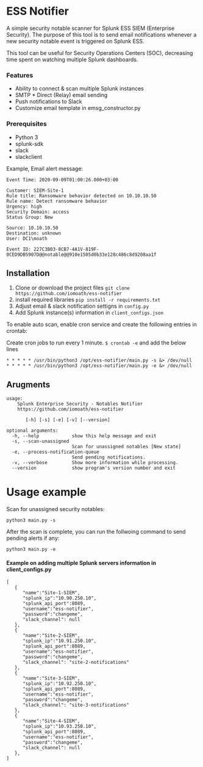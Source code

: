# ESS Notifier

A simple security notable scanner for Splunk ESS SIEM (Enterprise Security). The purpose of this tool is to send email notifications whenever a new security notable event is triggered on Splunk ESS.


This tool can be useful for Security Operations Centers (SOC), decreasing time spent on watching multiple Splunk dashboards.


### Features
* Ability to connect & scan multiple Splunk instances
* SMTP * Direct (Relay) email sending
* Push notifications to Slack
* Customize email template in emsg_constructor.py


### Prerequisites
* Python 3
* splunk-sdk
* slack
* slackclient



Example, Email alert message:

```
Event Time: 2020-09-09T01:00:26.000+03:00

Customer: SIEM-Site-1
Rule title: Ransomware behavior detected on 10.10.10.50
Rule name: Detect ransomware behavior
Urgency: high
Security Domain: access
Status Group: New

Source: 10.10.10.50
Destination: unknown
User: DC1\moath

Event ID: 227C3B03-8CB7-4A1V-819F-0CED9DB5907D@@notable@@910e1505d0b33e128c486c8d9208aa1f
```


## Installation

1. Clone or download the project files ```git clone https://github.com/iomoath/ess-notifier```
2. install required libraries ```pip install -r requirements.txt```
3. Adjust email & slack notification settigns in ```config.py```
4. Add Splunk instance(s) information in ```client_configs.json```

To enable auto scan, enable cron service and create the following entries in crontab:

Create cron jobs to run every 1 minute. ```$ crontab -e``` and add the below lines

```
* * * * * /usr/bin/python3 /opt/ess-notifier/main.py -s &> /dev/null
* * * * * /usr/bin/python3 /opt/ess-notifier/main.py -e &> /dev/null
```


## Arugments
```
usage:
    Splunk Enterprise Security - Notables Notifier
    https://github.com/iomoath/ess-notifier

       [-h] [-s] [-e] [-v] [--version]

optional arguments:
  -h, --help            show this help message and exit
  -s, --scan-unassigned
                        Scan for unassigned notables [New state]
  -e, --process-notification-queue
                        Send pending notifications.
  -v, --verbose         Show more information while processing.
  --version             show program's version number and exit
```


# Usage example
Scan for unassigned security notables:
```
python3 main.py -s
```

After the scan is complete, you can run the follwoing command to send pending alerts if any:
```
python3 main.py -e
```


#### Example on adding multiple Splunk servers information in client_configs.py

```
[
   {
      "name":"Site-1-SIEM",
      "splunk_ip":"10.90.250.10",
      "splunk_api_port":8089,
      "username":"ess-notifier",
      "password":"changeme",
      "slack_channel": null
   },
   {
      "name":"Site-2-SIEM",
      "splunk_ip":"10.91.250.10",
      "splunk_api_port":8089,
      "username":"ess-notifier",
      "password":"changeme",
      "slack_channel": "site-2-notifications"
   },
   {
      "name":"Site-3-SIEM",
      "splunk_ip":"10.92.250.10",
      "splunk_api_port":8089,
      "username":"ess-notifier",
      "password":"changeme",
      "slack_channel": "site-3-notifications"
   },
   {
      "name":"Site-4-SIEM",
      "splunk_ip":"10.93.250.10",
      "splunk_api_port":8089,
      "username":"ess-notifier",
      "password":"changeme",
      "slack_channel": null
   },
]

```

